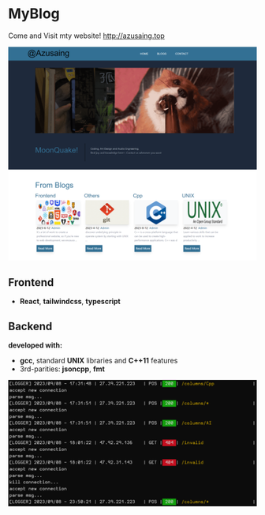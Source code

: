 # MyBlog
Come and Visit mty website! http://azusaing.top

![MyBlog](./demo.png)


## Frontend
- **React**, **tailwindcss**, **typescript**

## Backend
**developed with:** 
- **gcc**, standard **UNIX** libraries and **C++11** features
- 3rd-parities: **jsoncpp**, **fmt**

![MyBlog](./demo_1.png)
